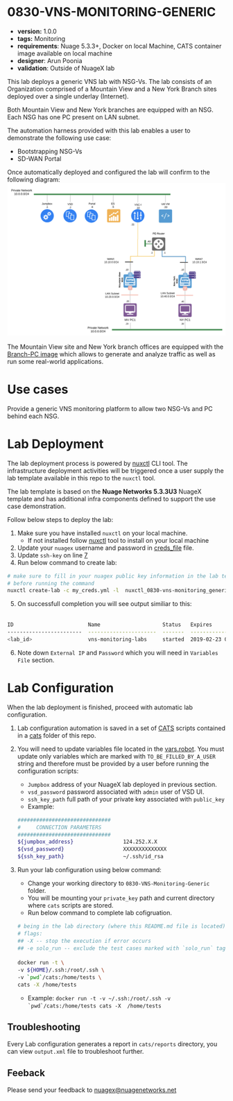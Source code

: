 # 0830-VNS-MONITORING-GENERIC

* **version:** 1.0.0
* **tags:** Monitoring
* **requirements**: Nuage 5.3.3+, Docker on local Machine, CATS container image available on local machine
* **designer**: Arun Poonia
* **validation**: Outside of NuageX lab

This lab deploys a generic VNS lab with NSG-Vs. The lab consists of an Organization comprised of a Mountain View and a New York Branch sites deployed over a single underlay (Internet).

Both Mountain View and New York branches are equipped with an NSG. Each NSG has one PC present on LAN subnet.

The automation harness provided with this lab enables a user to demonstrate the following use case:

* Bootstrapping NSG-Vs
* SD-WAN Portal

Once automatically deployed and configured the lab will confirm to the following diagram:
![lab](./images/image.png)

The Mountain View site and New York branch offices are equipped with the [Branch-PC image](https://nuagenetworks.zendesk.com/hc/en-us/articles/360010244033) which allows to generate and analyze traffic as well as run some real-world applications.


# Use cases

Provide a generic VNS monitoring platform to allow two NSG-Vs and PC behind each NSG.

# Lab Deployment 

The lab deployment process is powered by [nuxctl](https://nuxctl.nuagex.io) CLI tool. The infrastructure deployment activities will be triggered once a user supply the lab template available in this repo to the `nuxctl` tool.

The lab template is based on the **Nuage Networks 5.3.3U3** NuageX template and has additional infra components defined to support the use case demonstration.

Follow below steps to deploy the lab:
1. Make sure you have installed `nuxctl` on your local machine. 
   - If not installed follow [nuxctl](https://nuxctl.nuagex.io) tool to install on your local machine
2. Update your `nuagex` username and password in [creds_file](./my_creds.yml) file.
3. Update `ssh-key` on line [7](./nuxctl_0830-vns-monitoring_generic.yml#L7)
4. Run below command to create lab: 
```bash
# make sure to fill in your nuagex public key information in the lab template
# before running the command
nuxctl create-lab -c my_creds.yml -l  nuxctl_0830-vns-monitoring_generic.yml --wait
```
5. On successfull completion you will see output similiar to this: 
```bash 

ID                        Name                    Status   Expires                 External IP      Password
------------------------  ----------------------  -------  ----------------------  ---------------  ----------------
<lab_id>                  vns-monitoring-labs     started  2019-02-23 00:31 (UTC)  XXXXXX           XXXXX
```
6. Note down `External IP` and `Password` which you will need in `Variables File` section. 


# Lab Configuration

When the lab deployment is finished, proceed with automatic lab configuration. 

1. Lab configuration automation is saved in a set of [CATS](http://cats-docs.nuageteam.net) scripts contained in a [cats](./cats/) folder of this repo.
2. You will need to update variables file located in the [vars.robot](./cats/vars.robot). You must update only variables which are marked with `TO_BE_FILLED_BY_A_USER` string and therefore must be provided by a user before running the configuration scripts: 
   - `Jumpbox` address of your NuageX lab deployed in previous section. 
   - `vsd_password` password associated with `admin` user of VSD UI. 
   - `ssh_key_path` full path of your private key associated with `public_key` 
   - Example: 
    
    ```bash 
    ##############################
    #     CONNECTION PARAMETERS
    ##############################
    ${jumpbox_address}                124.252.X.X
    ${vsd_password}                   XXXXXXXXXXXXXX
    ${ssh_key_path}                   ~/.ssh/id_rsa
    ```

3. Run your lab configuration using below command: 
   - Change your working directory to `0830-VNS-Monitoring-Generic` folder. 
   - You will be mounting your `private_key` path and current directory where `cats` scripts are stored.
   - Run below command to complete lab cofigruation. 

   ```bash
   # being in the lab directory (where this README.md file is located)
   # flags:
   ## -X -- stop the execution if error occurs
   ## -e solo_run -- exclude the test cases marked with `solo_run` tag

   docker run -t \
   -v ${HOME}/.ssh:/root/.ssh \
   -v `pwd`/cats:/home/tests \
   cats -X /home/tests
   ```
   - Example: 
  ```docker run -t -v ~/.ssh:/root/.ssh -v `pwd`/cats:/home/tests cats -X  /home/tests```

## Troubleshooting 

Every Lab configuration generates a report in `cats/reports` directory, you can view `output.xml` file to troubleshoot further.


## Feeback 

Please send your feedback to nuagex@nuagenetworks.net
